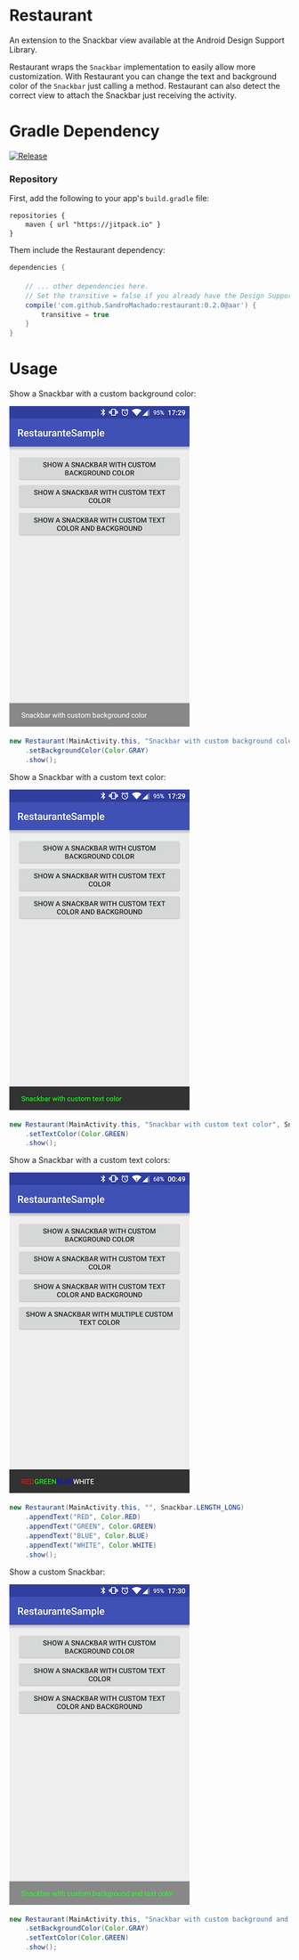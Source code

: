 # Restaurant
An extension to the Snackbar view available at the Android Design Support Library.

Restaurant wraps the `Snackbar` implementation to easily allow more customization. With Restaurant you can change the text and background color of the `Snackbar` just calling a method. Restaurant can also detect the correct view to attach the Snackbar just receiving the activity.

# Gradle Dependency

[![Release](https://img.shields.io/github/release/SandroMachado/Restaurant.svg?label=jitpack)](https://jitpack.io/#SandroMachado/Restaurant)

### Repository

First, add the following to your app's `build.gradle` file:

```Gradle
repositories {
    maven { url "https://jitpack.io" }
}
```

Them include the Restaurant dependency:

```gradle
dependencies {

    // ... other dependencies here.
    // Set the transitive = false if you already have the Design Support Library dependency.
    compile('com.github.SandroMachado:restaurant:0.2.0@aar') {
        transitive = true
    }
}
```

# Usage

Show a Snackbar with a custom background color:

![Snackbar with custom background color](screenshots/custom_background.png)

```Java
new Restaurant(MainActivity.this, "Snackbar with custom background color", Snackbar.LENGTH_LONG)
    .setBackgroundColor(Color.GRAY)
    .show();
```

Show a Snackbar with a custom text color:

![Snackbar with custom text color](screenshots/custom_text.png)

```Java
new Restaurant(MainActivity.this, "Snackbar with custom text color", Snackbar.LENGTH_LONG)
    .setTextColor(Color.GREEN)
    .show();
```

Show a Snackbar with a custom text colors:

![Snackbar with custom text colors](screenshots/custom_text_colors.png)

```Java
new Restaurant(MainActivity.this, "", Snackbar.LENGTH_LONG)
    .appendText("RED", Color.RED)
    .appendText("GREEN", Color.GREEN)
    .appendText("BLUE", Color.BLUE)
    .appendText("WHITE", Color.WHITE)
    .show();
```

Show a custom Snackbar:

![Snackbar with custom](screenshots/custom.png)

```Java
new Restaurant(MainActivity.this, "Snackbar with custom background and text color", Snackbar.LENGTH_LONG)
    .setBackgroundColor(Color.GRAY)
    .setTextColor(Color.GREEN)
    .show();
```